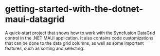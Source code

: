 # getting-started-with-the-dotnet-maui-datagrid
A quick-start project that shows how to work with the Syncfusion DataGrid control in the .NET MAUI application. It also contains code customizations that can be done to the data grid columns, as well as some important features, such as sorting and selecting.
